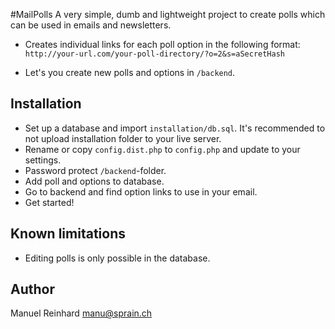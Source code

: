 #MailPolls
A very simple, dumb and lightweight project to create polls which can be used in emails and newsletters.
 
 * Creates individual links for each poll option in the following format:<br>
 `http://your-url.com/your-poll-directory/?o=2&s=aSecretHash`

 * Let's you create new polls and options in `/backend`.
 
## Installation
 * Set up a database and import `installation/db.sql`. It's recommended to not upload installation folder to your live server.
 * Rename or copy `config.dist.php` to `config.php` and update to your settings.
 * Password protect `/backend`-folder.
 * Add poll and options to database.
 * Go to backend and find option links to use in your email.
 * Get started!

## Known limitations
 * Editing polls is only possible in the database.

## Author
Manuel Reinhard <manu@sprain.ch>
 